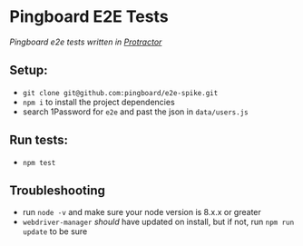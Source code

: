 # Pingboard E2E Tests
_Pingboard e2e tests written in [Protractor](http://www.protractortest.org)_

## Setup:
* `git clone git@github.com:pingboard/e2e-spike.git`
* `npm i` to install the project dependencies
* search 1Password for `e2e` and past the json in `data/users.js`

## Run tests:
* `npm test`

## Troubleshooting
* run `node -v` and make sure your node version is 8.x.x or greater
* `webdriver-manager` _should_ have updated on install, but if not, run `npm run update` to be sure

